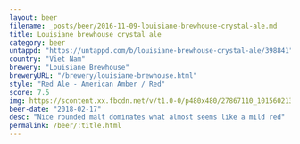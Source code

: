 ```yaml
---
layout: beer
filename: _posts/beer/2016-11-09-louisiane-brewhouse-crystal-ale.md
title: Louisiane brewhouse crystal ale
category: beer
untappd: "https://untappd.com/b/louisiane-brewhouse-crystal-ale/398841"
country: "Viet Nam"
brewery: "Louisiane Brewhouse"
breweryURL: "/brewery/louisiane-brewhouse.html"
style: "Red Ale - American Amber / Red"
score: 7.5
img: https://scontent.xx.fbcdn.net/v/t1.0-0/p480x480/27867110_10156021381863745_175276676461283696_n.jpg?_nc_cat=108&_nc_ht=scontent.xx&oh=cd0b3fb7d4132c3836d433cccfec5b35&oe=5D8A3BEE
beer-date: "2018-02-17"
desc: "Nice rounded malt dominates what almost seems like a mild red"
permalink: /beer/:title.html
---
```

